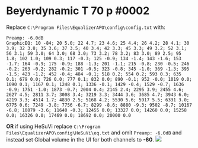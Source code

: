 # Beyerdynamic T 70 p #0002
Replace `C:\Program Files\EqualizerAPO\config\config.txt` with:
```
Preamp: -6.0dB
GraphicEQ: 10 -84; 20 5.0; 22 4.7; 23 4.6; 25 4.4; 26 4.2; 28 4.1; 30 3.9; 32 3.8; 35 3.6; 37 3.5; 40 3.4; 42 3.3; 45 3.3; 49 3.2; 52 3.1; 56 3.1; 59 3.0; 64 3.0; 68 3.0; 73 3.2; 78 3.2; 83 3.0; 89 2.5; 95 1.8; 102 1.0; 109 0.3; 117 -0.3; 125 -0.9; 134 -1.4; 143 -1.6; 153 -1.7; 164 -0.9; 175 -0.9; 188 -1.3; 201 -1.1; 215 -0.8; 230 -0.5; 246 -0.2; 263 -0.2; 282 -0.2; 301 -0.5; 323 -0.8; 345 -1.0; 369 -1.3; 395 -1.5; 423 -1.2; 452 -0.4; 484 -0.1; 518 0.2; 554 0.2; 593 0.3; 635 0.1; 679 0.0; 726 0.0; 777 0.1; 832 0.0; 890 -0.1; 952 -0.0; 1019 0.0; 1090 0.1; 1167 0.1; 1248 0.1; 1336 -0.1; 1429 -0.4; 1529 -0.7; 1636 -0.9; 1751 -1.0; 1873 -0.7; 2004 0.4; 2145 2.4; 2295 3.9; 2455 4.6; 2627 4.5; 2811 3.7; 3008 3.4; 3219 3.3; 3444 3.6; 3685 4.7; 3943 6.0; 4219 3.3; 4514 1.7; 4830 2.5; 5168 4.2; 5530 5.6; 5917 5.5; 6331 3.0; 6775 0.6; 7249 -3.8; 7756 -6.7; 8299 -8.6; 8880 -9.3; 9502 -8.7; 10167 -6.8; 10879 -3.6; 11640 -0.3; 12455 0.0; 13327 0.0; 14260 0.0; 15258 0.0; 16326 0.0; 17469 0.0; 18692 0.0; 20000 0.0
```
**OR** if using HeSuVi replace `C:\Program Files\EqualizerAPO\config\HeSuVi\eq.txt` and omit `Preamp: -6.0dB` and instead set Global volume in the UI for both channels to **-60**.
![](https://raw.githubusercontent.com/jaakkopasanen/AutoEq/master/results/SBAF-Serious/innerfidelity/onear/Beyerdynamic%20T%2070%20p%20#0002/Beyerdynamic%20T%2070%20p%20#0002.png)